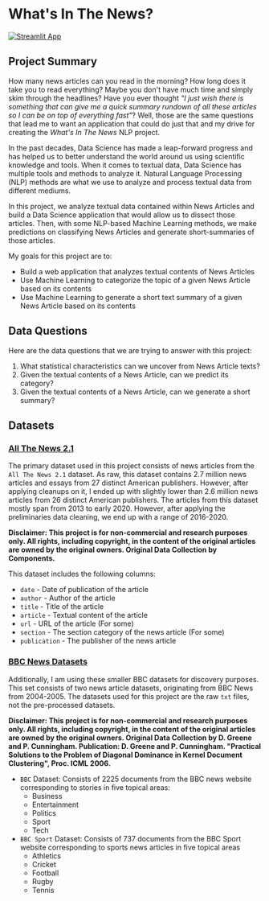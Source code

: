 # What's In The News?

[![Streamlit App](https://static.streamlit.io/badges/streamlit_badge_black_white.svg)](https://share.streamlit.io/yourGitHubName/yourRepo/yourApp/)


## Project Summary

How many news articles can you read in the morning? How long does it take you to read everything? Maybe you don't have much time and simply skim through the headlines? Have you ever thought *"I just wish there is something that can give me a quick summary rundown of all these articles so I can be on top of everything fast"*? Well, those are the same questions that lead me to want an application that could do just that and my drive for creating the *What's In The News* NLP project.

In the past decades, Data Science has made a leap-forward progress and has helped us to better understand the world around us using scientific knowledge and tools. When it comes to textual data, Data Science has multiple tools and methods to analyze it. Natural Language Processing (NLP) methods are what we use to analyze and process textual data from different mediums.

In this project, we analyze textual data contained within News Articles and build a Data Science application that would allow us to dissect those articles. Then, with some NLP-based Machine Learning methods, we make predictions on classifying News Articles and generate short-summaries of those articles.

My goals for this project are to:

- Build a web application that analyzes textual contents of News Articles
- Use Machine Learning to categorize the topic of a given News Article based on its contents
- Use Machine Learning to generate a short text summary of a given News Article based on its contents

## Data Questions

Here are the data questions that we are trying to answer with this project:

1. What statistical characteristics can we uncover from News Article texts?
2. Given the textual contents of a News Article, can we predict its category?
3. Given the textual contents of a News Article, can we generate a short summary?

## Datasets

### [All The News 2.1](https://components.one/datasets/all-the-news-2-news-articles-dataset/)

The primary dataset used in this project consists of news articles from the `All The News 2.1` dataset. As raw, this dataset contains 2.7 million news articles and essays from 27 distinct American publishers. However, after applying cleanups on it, I ended up with slightly lower than 2.6 million news articles from 26 distinct American publishers. The articles from this dataset mostly span from 2013 to early 2020. However, after applying the preliminaries data cleaning, we end up with a range of 2016-2020.

**Disclaimer: This project is for non-commercial and research purposes only. All rights, including copyright, in the content of the original articles are owned by the original owners. Original Data Collection by Components.**

This dataset includes the following columns:

- `date` - Date of publication of the article
- `author` - Author of the article
- `title` - Title of the article
- `article` - Textual content of the article
- `url` - URL of the article (For some)
- `section` - The section category of the news article (For some)
- `publication` - The publisher of the news article

### [BBC News Datasets](http://mlg.ucd.ie/datasets/bbc.html)

Additionally, I am using these smaller BBC datasets for discovery purposes. This set consists of two news article datasets, originating from BBC News from 2004-2005. The datasets used for this project are the raw `txt` files, not the pre-processed datasets.

**Disclaimer: This project is for non-commercial and research purposes only. All rights, including copyright, in the content of the original articles are owned by the original owners. Original Data Collection by D. Greene and P. Cunningham. Publication: D. Greene and P. Cunningham. "Practical Solutions to the Problem of Diagonal Dominance in Kernel Document Clustering", Proc. ICML 2006.**

- `BBC` Dataset: Consists of 2225 documents from the BBC news website corresponding to stories in five topical areas:
  - Business
  - Entertainment
  - Politics
  - Sport
  - Tech
- `BBC Sport` Dataset: Consists of 737 documents from the BBC Sport website corresponding to sports news articles in five topical areas
  - Athletics
  - Cricket
  - Football
  - Rugby
  - Tennis
